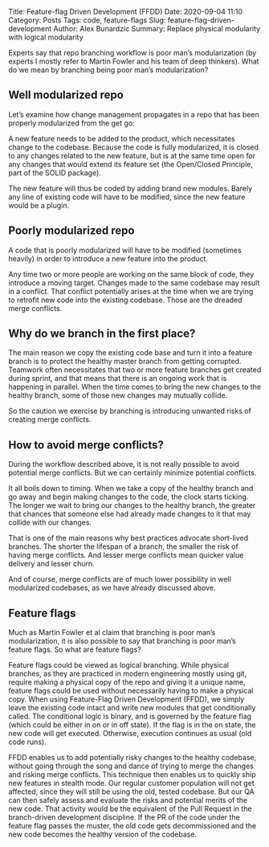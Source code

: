 Title: Feature-flag Driven Development (FFDD)
Date: 2020-09-04 11:10
Category: Posts
Tags: code, feature-flags
Slug: feature-flag-driven-development
Author: Alex Bunardzic
Summary: Replace physical modularity with logical modularity


Experts say that repo branching workflow is poor man’s modularization (by experts I mostly refer to Martin Fowler and his team of deep thinkers). What do we mean by branching being poor man’s modularization?

## Well modularized repo

Let’s examine how change management propagates in a repo that has been properly modularized from the get go:

A new feature needs to be added to the product, which necessitates change to the codebase. Because the code is fully modularized, it is closed to any changes related to the new feature, but is at the same time open for any changes that would extend its feature set (the Open/Closed Principle, part of the SOLID package).

The new feature will thus be coded by adding brand new modules. Barely any line of existing code will have to be modified, since the new feature would be a plugin.

## Poorly modularized repo

A code that is poorly modularized will have to be modified (sometimes heavily) in order to introduce a new feature into the product.

Any time two or more people are working on the same block of code, they introduce a moving target. Changes made to the same codebase may result in a conflict. That conflict potentially arises at the time when we are trying to retrofit new code into the existing codebase. Those are the dreaded merge conflicts.

## Why do we branch in the first place?

The main reason we copy the existing code base and turn it into a feature branch is to protect the healthy master branch from getting corrupted. Teamwork often necessitates that two or more feature branches get created during sprint, and that means that there is an ongoing work that is happening in parallel. When the time comes to bring the new changes to the healthy branch, some of those new changes may mutually collide.

So the caution we exercise by branching is introducing unwanted risks of creating merge conflicts.

## How to avoid merge conflicts?

During the workflow described above, it is not really possible to avoid potential merge conflicts. But we can certainly minimize potential conflicts.

It all boils down to timing. When we take a copy of the healthy branch and go away and begin making changes to the code, the clock starts ticking. The longer we wait to bring our changes to the healthy branch, the greater that chances that someone else had already made changes to it that may collide with our changes.

That is one of the main reasons why best practices advocate short-lived branches. The shorter the lifespan of a branch, the smaller the risk of having merge conflicts. And lesser merge conflicts mean quicker value delivery and lesser churn.

And of course, merge conflicts are of much lower possibility in well modularized codebases, as we have already discussed above.

## Feature flags

Much as Martin Fowler et al claim that branching is poor man’s modularization, it is also possible to say that branching is poor man’s feature flags. So what are feature flags?

Feature flags could be viewed as logical branching. While physical branches, as they are practiced in modern engineering mostly using git, require making a physical copy of the repo and giving it a unique name, feature flags could be used without necessarily having to make a physical copy. When using Feature-Flag Driven Development (FFDD), we simply leave the existing code intact and write new modules that get conditionally called. The conditional logic is binary, and is governed by the feature flag (which could be either in on or in off state). If the flag is in the on state, the new code will get executed. Otherwise, execution continues as usual (old code runs).

FFDD enables us to add potentially risky changes to the healthy codebase, without going through the song and dance of trying to merge the changes and risking merge conflicts. This technique then enables us to quickly ship new features in stealth mode. Our regular customer population will not get affected, since they will still be using the old, tested codebase. But our QA can then safely assess and evaluate the risks and potential merits of the new code. That activity would be the equivalent of the Pull Request in the branch-driven development discipline. If the PR of the code under the feature flag passes the muster, the old code gets decommissioned and the new code becomes the healthy version of the codebase.

<br /><br />